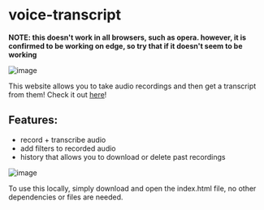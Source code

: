# voice-transcript

**NOTE: this doesn't work in all browsers, such as opera. however, it is confirmed to be working on edge, so try that if it doesn't seem to be working**

![image](https://github.com/user-attachments/assets/2228eefa-d4f4-440b-b400-78354d40d43f)

This website allows you to take audio recordings and then get a transcript from them!
Check it out [here](https://vracton.github.io/voice-transcript/)!

## Features:
- record + transcribe audio
- add filters to recorded audio
- history that allows you to download or delete past recordings

![image](https://github.com/user-attachments/assets/746a3da0-ef1d-4af4-99a4-4f9917b9d67b)

To use this locally, simply download and open the index.html file, no other dependencies or files are needed.
